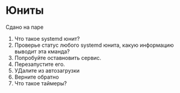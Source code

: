 # Юниты

Сдано на паре

1. Что такое systemd юнит?
2. Проверье статус любого systemd юнита, какую информацию выводит эта кманда?
3. Попробуйте оставновить сервис.
4. Перезапустите его.
5. УДалите из автозагрузки
6. Верните обратно
7. Что такое таймеры?
